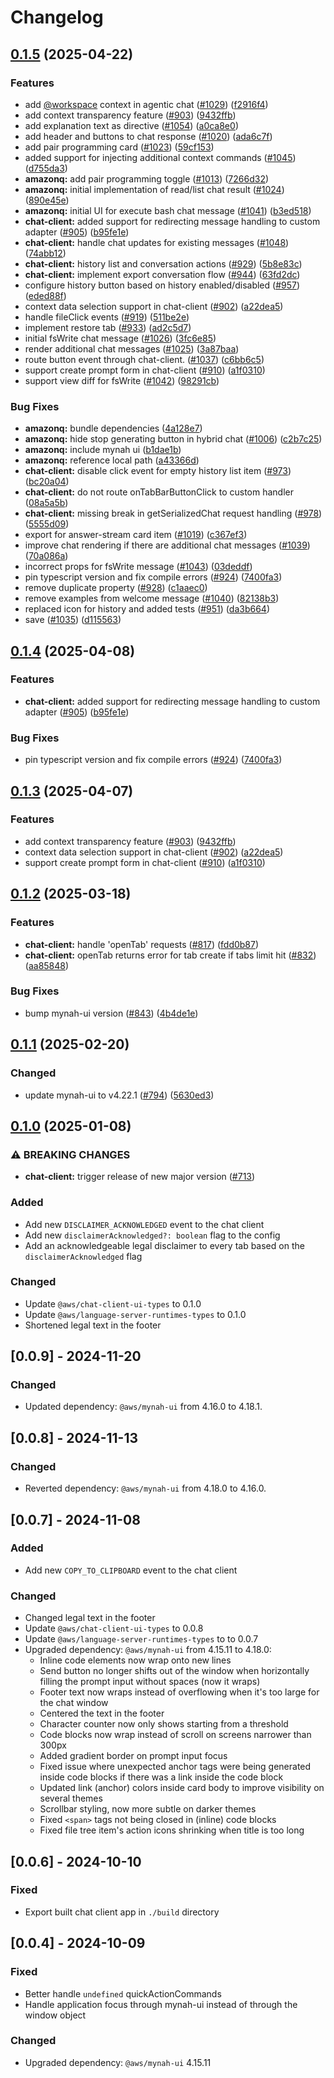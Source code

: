 # Changelog

## [0.1.5](https://github.com/breedloj/language-servers/compare/chat-client/v0.1.4...chat-client/v0.1.5) (2025-04-22)


### Features

* add [@workspace](https://github.com/workspace) context in agentic chat ([#1029](https://github.com/breedloj/language-servers/issues/1029)) ([f2916f4](https://github.com/breedloj/language-servers/commit/f2916f45c351a42a9951ff00bcb7f7eed3ce7274))
* add context transparency feature ([#903](https://github.com/breedloj/language-servers/issues/903)) ([9432ffb](https://github.com/breedloj/language-servers/commit/9432ffb8586e4f8181c4f14944b0d3d32aff3e78))
* add explanation text as directive ([#1054](https://github.com/breedloj/language-servers/issues/1054)) ([a0ca8e0](https://github.com/breedloj/language-servers/commit/a0ca8e0059a26ac7f21e04940ad120c3de268df9))
* add header and buttons to chat response ([#1020](https://github.com/breedloj/language-servers/issues/1020)) ([ada6c7f](https://github.com/breedloj/language-servers/commit/ada6c7fd36dc9f64f093d7629e957d23e322848d))
* add pair programming card ([#1023](https://github.com/breedloj/language-servers/issues/1023)) ([59cf153](https://github.com/breedloj/language-servers/commit/59cf15385c320e6644b04548e1eb61a68ca784de))
* added support for injecting additional context commands ([#1045](https://github.com/breedloj/language-servers/issues/1045)) ([d755da3](https://github.com/breedloj/language-servers/commit/d755da36bd7bf76684aceafb6a2cbc2f8f76291e))
* **amazonq:** add pair programming toggle ([#1013](https://github.com/breedloj/language-servers/issues/1013)) ([7266d32](https://github.com/breedloj/language-servers/commit/7266d32b2fb73ead40abecb22749a2c9e5206a2a))
* **amazonq:** initial implementation of read/list chat result ([#1024](https://github.com/breedloj/language-servers/issues/1024)) ([890e45e](https://github.com/breedloj/language-servers/commit/890e45eae48930370089936880c77b10edb83059))
* **amazonq:** initial UI for execute bash chat message ([#1041](https://github.com/breedloj/language-servers/issues/1041)) ([b3ed518](https://github.com/breedloj/language-servers/commit/b3ed518f27251742c392138f05b02281dfcddcac))
* **chat-client:** added support for redirecting message handling to custom adapter ([#905](https://github.com/breedloj/language-servers/issues/905)) ([b95fe1e](https://github.com/breedloj/language-servers/commit/b95fe1e1a63f6df469bcd0c5e58a66c0819feb55))
* **chat-client:** handle chat updates for existing messages ([#1048](https://github.com/breedloj/language-servers/issues/1048)) ([74abb12](https://github.com/breedloj/language-servers/commit/74abb126a736e3c37beb492bc7405b02c953296c))
* **chat-client:** history list and conversation actions ([#929](https://github.com/breedloj/language-servers/issues/929)) ([5b8e83c](https://github.com/breedloj/language-servers/commit/5b8e83cacc56d854623a6e2b59f2f920538f5b85))
* **chat-client:** implement export conversation flow ([#944](https://github.com/breedloj/language-servers/issues/944)) ([63fd2dc](https://github.com/breedloj/language-servers/commit/63fd2dc773e742c47040fd66aac4912664d91dd0))
* configure history button based on history enabled/disabled ([#957](https://github.com/breedloj/language-servers/issues/957)) ([eded88f](https://github.com/breedloj/language-servers/commit/eded88fae2311c2a73d377a479933f9f66df137d))
* context data selection support in chat-client ([#902](https://github.com/breedloj/language-servers/issues/902)) ([a22dea5](https://github.com/breedloj/language-servers/commit/a22dea51c0039f198a403e88f774ad7769b15d29))
* handle fileClick events ([#919](https://github.com/breedloj/language-servers/issues/919)) ([511be2e](https://github.com/breedloj/language-servers/commit/511be2e2e6f527039a99f53cb76fbfc180ef9b55))
* implement restore tab ([#933](https://github.com/breedloj/language-servers/issues/933)) ([ad2c5d7](https://github.com/breedloj/language-servers/commit/ad2c5d77e497e9f8a2019eb547b164f5c5992160))
* initial fsWrite chat message ([#1026](https://github.com/breedloj/language-servers/issues/1026)) ([3fc6e85](https://github.com/breedloj/language-servers/commit/3fc6e85e14614a86982b9fb85317c923784a05af))
* render additional chat messages ([#1025](https://github.com/breedloj/language-servers/issues/1025)) ([3a87baa](https://github.com/breedloj/language-servers/commit/3a87baa96cacba40f3fa920e4a02d26aa01a7058))
* route button event through chat-client.  ([#1037](https://github.com/breedloj/language-servers/issues/1037)) ([c6bb6c5](https://github.com/breedloj/language-servers/commit/c6bb6c5e81f0c639657e36e1989f6bae3ef47f38))
* support create prompt form in chat-client ([#910](https://github.com/breedloj/language-servers/issues/910)) ([a1f0310](https://github.com/breedloj/language-servers/commit/a1f0310eff33700cff9551c7d3c84356e4246856))
* support view diff for fsWrite ([#1042](https://github.com/breedloj/language-servers/issues/1042)) ([98291cb](https://github.com/breedloj/language-servers/commit/98291cb62a43176ec176bcdd92aa7746d08b9740))


### Bug Fixes

* **amazonq:** bundle dependencies ([4a128e7](https://github.com/breedloj/language-servers/commit/4a128e78b275d13af13e9c9f059da01b892fb017))
* **amazonq:** hide stop generating button in hybrid chat ([#1006](https://github.com/breedloj/language-servers/issues/1006)) ([c2b7c25](https://github.com/breedloj/language-servers/commit/c2b7c2549ead850a7c568a64830b2f151bee005a))
* **amazonq:** include mynah ui ([b1dae1b](https://github.com/breedloj/language-servers/commit/b1dae1b85e58dcedc7f102d2643f345c6cade135))
* **amazonq:** reference local path ([a43366d](https://github.com/breedloj/language-servers/commit/a43366d62df5bf9c173f633c08b666d9492ea19d))
* **chat-client:** disable click event for empty history list item ([#973](https://github.com/breedloj/language-servers/issues/973)) ([bc20a04](https://github.com/breedloj/language-servers/commit/bc20a04277a7b603e0d0c5e623c87b2a5c4dc4d4))
* **chat-client:** do not route onTabBarButtonClick to custom handler ([08a5a5b](https://github.com/breedloj/language-servers/commit/08a5a5b76432aa370ef2ae3fc2ac70f922458c36))
* **chat-client:** missing break in getSerializedChat request handling ([#978](https://github.com/breedloj/language-servers/issues/978)) ([5555d09](https://github.com/breedloj/language-servers/commit/5555d09f2c024621ae706e01a8cac70f5582a7d8))
* export for answer-stream card item ([#1019](https://github.com/breedloj/language-servers/issues/1019)) ([c367ef3](https://github.com/breedloj/language-servers/commit/c367ef3a1374032dace0e6755eaa43a1fae6e3c4))
* improve chat rendering if there are additional chat messages ([#1039](https://github.com/breedloj/language-servers/issues/1039)) ([70a086a](https://github.com/breedloj/language-servers/commit/70a086a823fc56dcd068dee0fa3147cb06684b9a))
* incorrect props for fsWrite message ([#1043](https://github.com/breedloj/language-servers/issues/1043)) ([03deddf](https://github.com/breedloj/language-servers/commit/03deddf0f756629e7459a71236e408c0ef3e9727))
* pin typescript version and fix compile errors ([#924](https://github.com/breedloj/language-servers/issues/924)) ([7400fa3](https://github.com/breedloj/language-servers/commit/7400fa3d143fb2c22575485eec7aeb75a63b3612))
* remove duplicate property ([#928](https://github.com/breedloj/language-servers/issues/928)) ([c1aaec0](https://github.com/breedloj/language-servers/commit/c1aaec06b70f4ef9d5e2a7ad0d1cc4d5d6955087))
* remove examples from welcome message ([#1040](https://github.com/breedloj/language-servers/issues/1040)) ([82138b3](https://github.com/breedloj/language-servers/commit/82138b37288ac7dc142b5a9f4ee1e5e70b5ef34a))
* replaced icon for history and added tests ([#951](https://github.com/breedloj/language-servers/issues/951)) ([da3b664](https://github.com/breedloj/language-servers/commit/da3b66414514740f514d96279b826aebc4e86077))
* save ([#1035](https://github.com/breedloj/language-servers/issues/1035)) ([d115563](https://github.com/breedloj/language-servers/commit/d115563b96c41ae571fdf0d0525776ce83de9026))

## [0.1.4](https://github.com/aws/language-servers/compare/chat-client/v0.1.3...chat-client/v0.1.4) (2025-04-08)


### Features

* **chat-client:** added support for redirecting message handling to custom adapter ([#905](https://github.com/aws/language-servers/issues/905)) ([b95fe1e](https://github.com/aws/language-servers/commit/b95fe1e1a63f6df469bcd0c5e58a66c0819feb55))


### Bug Fixes

* pin typescript version and fix compile errors ([#924](https://github.com/aws/language-servers/issues/924)) ([7400fa3](https://github.com/aws/language-servers/commit/7400fa3d143fb2c22575485eec7aeb75a63b3612))

## [0.1.3](https://github.com/aws/language-servers/compare/chat-client/v0.1.2...chat-client/v0.1.3) (2025-04-07)

### Features

- add context transparency feature ([#903](https://github.com/aws/language-servers/issues/903)) ([9432ffb](https://github.com/aws/language-servers/commit/9432ffb8586e4f8181c4f14944b0d3d32aff3e78))
- context data selection support in chat-client ([#902](https://github.com/aws/language-servers/issues/902)) ([a22dea5](https://github.com/aws/language-servers/commit/a22dea51c0039f198a403e88f774ad7769b15d29))
- support create prompt form in chat-client ([#910](https://github.com/aws/language-servers/issues/910)) ([a1f0310](https://github.com/aws/language-servers/commit/a1f0310eff33700cff9551c7d3c84356e4246856))

## [0.1.2](https://github.com/aws/language-servers/compare/chat-client/v0.1.1...chat-client/v0.1.2) (2025-03-18)

### Features

- **chat-client:** handle 'openTab' requests ([#817](https://github.com/aws/language-servers/issues/817)) ([fdd0b87](https://github.com/aws/language-servers/commit/fdd0b87ad2d2c9a540d2594bb9243cad01b5887a))
- **chat-client:** openTab returns error for tab create if tabs limit hit ([#832](https://github.com/aws/language-servers/issues/832)) ([aa85848](https://github.com/aws/language-servers/commit/aa8584815da1ef6298b83c8d1bb2a1011ed66fe5))

### Bug Fixes

- bump mynah-ui version ([#843](https://github.com/aws/language-servers/issues/843)) ([4b4de1e](https://github.com/aws/language-servers/commit/4b4de1e01143521e5f497ae5780551dd60e0a4fd))

## [0.1.1](https://github.com/aws/language-servers/compare/chat-client/v0.1.0...chat-client/v0.1.1) (2025-02-20)

### Changed

- update mynah-ui to v4.22.1 ([#794](https://github.com/aws/language-servers/issues/794)) ([5630ed3](https://github.com/aws/language-servers/commit/5630ed33005291194e2f9391ec20647b37fa4626))

## [0.1.0](https://github.com/aws/language-servers/compare/chat-client/v0.0.9...chat-client/v0.1.0) (2025-01-08)

### ⚠ BREAKING CHANGES

- **chat-client:** trigger release of new major version ([#713](https://github.com/aws/language-servers/issues/713))

### Added

- Add new `DISCLAIMER_ACKNOWLEDGED` event to the chat client
- Add new `disclaimerAcknowledged?: boolean` flag to the config
- Add an acknowledgeable legal disclaimer to every tab based on the `disclaimerAcknowledged` flag

### Changed

- Update `@aws/chat-client-ui-types` to 0.1.0
- Update `@aws/language-server-runtimes-types` to 0.1.0
- Shortened legal text in the footer

## [0.0.9] - 2024-11-20

### Changed

- Updated dependency: `@aws/mynah-ui` from 4.16.0 to 4.18.1.

## [0.0.8] - 2024-11-13

### Changed

- Reverted dependency: `@aws/mynah-ui` from 4.18.0 to 4.16.0.

## [0.0.7] - 2024-11-08

### Added

- Add new `COPY_TO_CLIPBOARD` event to the chat client

### Changed

- Changed legal text in the footer
- Update `@aws/chat-client-ui-types` to 0.0.8
- Update `@aws/language-server-runtimes-types` to to 0.0.7
- Upgraded dependency: `@aws/mynah-ui` from 4.15.11 to 4.18.0:
    - Inline code elements now wrap onto new lines
    - Send button no longer shifts out of the window when horizontally filling the prompt input without spaces (now it wraps)
    - Footer text now wraps instead of overflowing when it's too large for the chat window
    - Centered the text in the footer
    - Character counter now only shows starting from a threshold
    - Code blocks now wrap instead of scroll on screens narrower than 300px
    - Added gradient border on prompt input focus
    - Fixed issue where unexpected anchor tags were being generated inside code blocks if there was a link inside the code block
    - Updated link (anchor) colors inside card body to improve visibility on several themes
    - Scrollbar styling, now more subtle on darker themes
    - Fixed `<span>` tags not being closed in (inline) code blocks
    - Fixed file tree item's action icons shrinking when title is too long

## [0.0.6] - 2024-10-10

### Fixed

- Export built chat client app in `./build` directory

## [0.0.4] - 2024-10-09

### Fixed

- Better handle `undefined` quickActionCommands
- Handle application focus through mynah-ui instead of through the window object

### Changed

- Upgraded dependency: `@aws/mynah-ui` 4.15.11
